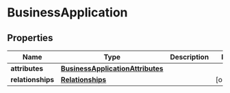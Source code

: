 # BusinessApplication

## Properties
Name | Type | Description | Notes
------------ | ------------- | ------------- | -------------
**attributes** | [**BusinessApplicationAttributes**](BusinessApplicationAttributes.md) |  | 
**relationships** | [**Relationships**](Relationships.md) |  |  [optional]
